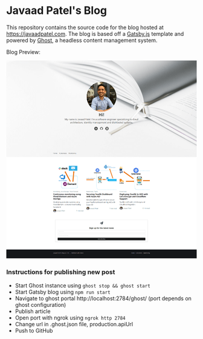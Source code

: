 # Javaad Patel's Blog

This repository contains the source code for the blog hosted at https://javaadpatel.com. The blog is based off a [Gatsby.js](https://www.gatsbyjs.org/) template and powered by [Ghost](https://ghost.org/), a headless content management system.

Blog Preview:

![Javaad Patel's Blog Preview](./resources/javaad-patel-blog.png)

### Instructions for publishing new post

-   Start Ghost instance using `ghost stop && ghost start`
-   Start Gatsby blog using `npm run start`
-   Navigate to ghost portal http://localhost:2784/ghost/ (port depends on ghost configuration)
-   Publish article
-   Open port with ngrok using `ngrok http 2784`
-   Change url in .ghost.json file, production.apiUrl
-   Push to GitHub
